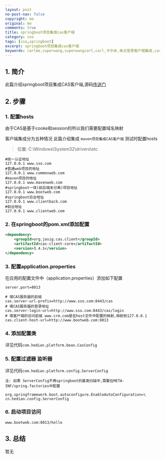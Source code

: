 ```yaml
---
layout: post
no-post-nav: false 
copyright: me
original: me
comments: true
title: springboot项目集成cas客户端
category: sso
tags: [sso,springboot]
excerpt: springboot项目集成cas客户端
keywords: carlme,superwang,superwangcarl,carl,卡尔米,单点登录客户端集成,cas,client,springboot
---
```


## 1. 简介

此篇介绍springboot项目集成CAS客户端,源码[传送门](https://github.com/SuperWangCarl/cas-client/tree/master/sso-client-springboot-web)

## 2. 步骤

### 1. 配置hosts

由于CAS是基于cooke和session的所以我们需要配置域名映射

客户端集成分为五种情况 此篇介绍集成 `maven项目集成CAS客户端`
测试时配置hosts

> 位置: C:\Windows\System32\drivers\etc

```shell
#统一认证地址
127.0.0.1 www.sso.com
#普通web项目的地址
127.0.0.1 www.commonweb.com
#maven项目的地址
127.0.0.1 www.mavenweb.com
#springboot一体(前后端未分离)项目地址
127.0.0.1 www.bootweb.com
#springboot后台地址
127.0.0.1 www.clientback.com
#前台地址
127.0.0.1 www.clientweb.com
```

### 2. 在springboot的pom.xml添加配置

```xml
<dependency>
	<groupId>org.jasig.cas.client</groupId>
	<artifactId>cas-client-core</artifactId>
	<version>3.4.1</version>
</dependency>
```

### 3. 配置application.properties

在应用的配置文件中（application.properties）添加如下配置

```properties
server.port=8013

# 填CAS服务器的前缀
cas.server-url-prefix=http://www.sso.com:8443/cas
# 填CAS服务器的登录地址
cas.server-login-url=http://www.sso.com:8443/cas/login
# 填客户端的访问前缀 www.crm.com是在host文件中配置的映射,映射到127.0.0.1
cas.client-host-url=http://www.bootweb.com:8013

```

### 4. 添加配置类

详见代码`com.hedian.platform.bean.CasConfig`

### 5. 配置过滤器 监听器

详见代码`com.hedian.platform.config.ServerConfig`

`注: 如果 ServerConfig不再springboot的基类扫描中,需要在META-INF/spring.factories中配置`

```properties
org.springframework.boot.autoconfigure.EnableAutoConfiguration=\
cn.hedian.config.ServerConfig
```

### 6. 启动项目访问

```
www.bootweb.com:8013/hello
```

## 3. 总结

暂无